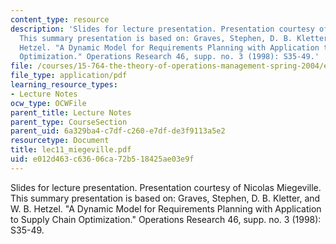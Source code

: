 ```yaml
---
content_type: resource
description: 'Slides for lecture presentation. Presentation courtesy of Nicolas Miegeville.
  This summary presentation is based on: Graves, Stephen, D. B. Kletter, and W. B.
  Hetzel. "A Dynamic Model for Requirements Planning with Application to Supply Chain
  Optimization." Operations Research 46, supp. no. 3 (1998): S35-49.'
file: /courses/15-764-the-theory-of-operations-management-spring-2004/e012d463c63606ca72b518425ae03e9f_lec11_miegeville.pdf
file_type: application/pdf
learning_resource_types:
- Lecture Notes
ocw_type: OCWFile
parent_title: Lecture Notes
parent_type: CourseSection
parent_uid: 6a329ba4-c7df-c260-e7df-de3f9113a5e2
resourcetype: Document
title: lec11_miegeville.pdf
uid: e012d463-c636-06ca-72b5-18425ae03e9f
---
```

Slides for lecture presentation. Presentation courtesy of Nicolas Miegeville. This summary presentation is based on: Graves, Stephen, D. B. Kletter, and W. B. Hetzel. "A Dynamic Model for Requirements Planning with Application to Supply Chain Optimization." Operations Research 46, supp. no. 3 (1998): S35-49.

